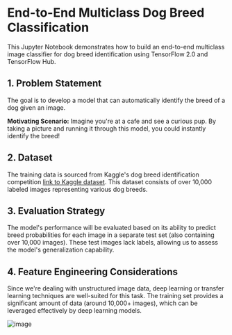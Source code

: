 # End-to-End Multiclass Dog Breed Classification

This Jupyter Notebook demonstrates how to build an end-to-end multiclass image classifier for dog breed identification using TensorFlow 2.0 and TensorFlow Hub.

## 1. Problem Statement

The goal is to develop a model that can automatically identify the breed of a dog given an image.

**Motivating Scenario:**
Imagine you're at a cafe and see a curious pup. By taking a picture and running it through this model, you could instantly identify the breed!

## 2. Dataset

The training data is sourced from Kaggle's dog breed identification competition [link to Kaggle dataset](https://www.kaggle.com/c/dog-breed-identification/data). This dataset consists of over 10,000 labeled images representing various dog breeds.

## 3. Evaluation Strategy

The model's performance will be evaluated based on its ability to predict breed probabilities for each image in a separate test set (also containing over 10,000 images). These test images lack labels, allowing us to assess the model's generalization capability.

## 4. Feature Engineering Considerations

Since we're dealing with unstructured image data, deep learning or transfer learning techniques are well-suited for this task. The training set provides a significant amount of data (around 10,000+ images), which can be leveraged effectively by deep learning models.

![image](https://github.com/yssfklc/dog-breed-classification/assets/121329421/d296b4ac-eb75-44a3-8bbd-8e9fe6a27ba9)


